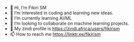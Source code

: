 - 👋 Hi, I’m Fikiri SM
- 👀 I’m interested in coding and learning new ideas.
- 🌱 I’m currently learning AI/ML
- 💞️ I’m looking to collaborate on machine learning projects.
- 💞️ My zindi profile is https://zindi.africa/users/fikirism
- 📫 How to reach me https://linktr.ee/fikirism

<!---
Fikiri-SM/Fikiri-SM is a ✨ special ✨ repository because its `README.md` (this file) appears on your GitHub profile.
You can click the Preview link to take a look at your changes.
--->
